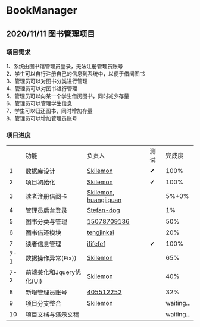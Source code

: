 # BookManager
## 2020/11/11 图书管理项目
### 项目需求
1、系统由图书馆管理员登录，无法注册管理员账号<br />
2、学生可以自行注册自己的信息到系统中，以便于借阅图书<br />
3、管理员可以对图书分类进行管理<br />
4、管理员可以对图书进行管理<br />
5、管理员可以向某一个学生借阅图书，同时减少存量<br />
6、管理员可以管理学生信息<br />
7、学生可以归还图书，同时增加存量<br />
8、管理员可以增加管理员账号<br />
### 项目进度
<table>
    <th>
        <td>功能</td>
        <td>负责人</td>
        <td>测试</td>
        <td>完成度</td>
    </th>
    <tr>
        <td>1</td>
        <td>数据库设计</td>
        <td><a href="https://github.com/Skilemon">Skilemon</a></td>
        <td>✔</td>
        <td>100%</td>
    </tr>
    <tr>
        <td>2</td>
        <td>项目初始化</td>
        <td><a href="https://github.com/Skilemon">Skilemon</a></td>
        <td>✔</td>
        <td>100%</td>
    </tr>
    <tr>
        <td>3</td>
        <td>读者注册借阅卡</td>
        <td><a href="https://github.com/Skilemon">Skilemon</a>, <a href="https://github.com/huangjiguan">huangjiguan</a></td>
        <td></td>
        <td>5%+0%</td>
    </tr>
    <tr>
        <td>4</td>
        <td>管理员后台登录</td>
        <td><a href="https://github.com/Stefan-dog">Stefan-dog</a></td>
        <td></td>
        <td>1%</td>
    </tr>
    <tr>
        <td>5</td>
        <td>图书分类与管理</td>
        <td><a href="https://github.com/15078709136">15078709136</a></td>
        <td></td>
        <td>50%</td>
    </tr>
    <tr>
        <td>6</td>
        <td>图书借还模块</td>
        <td><a href="https://github.com/tengjinkai">tengjinkai</a></td>
        <td></td>
        <td>20%</td>
    </tr>
    <tr>
        <td>7</td>
        <td>读者信息管理</td>
        <td><a href="https://github.com/ififefef">ififefef</a></td>
        <td>✔</td>
        <td>100%</td>
    </tr>
    <tr>
        <td>7-1</td>
        <td>数据操作异常(Fix))</td>
        <td><a href="https://github.com/Skilemon">Skilemon</a></td>
        <td></td>
        <td>65%</td>
    </tr>
    <tr>
        <td>7-2</td>
        <td>前端美化和Jquery优化(UI)</td>
        <td><a href="https://github.com/Skilemon">Skilemon</a></td>
        <td></td>
        <td>40%</td>
    </tr>
    <tr>
        <td>8</td>
        <td>新增管理员账号</td>
        <td><a href="https://github.com/405512252">405512252</a></td>
        <td></td>
        <td>32%</td>
    </tr>
    <tr>
        <td>9</td>
        <td>项目分支整合</td>
        <td><a href="https://github.com/Skilemon">Skilemon</a></td>
        <td></td>
        <td>waiting...</td>
    </tr>
    <tr>
        <td>10</td>
        <td>项目文档与演示文稿</td>
        <td></td>
        <td></td>
        <td>waiting...</td>
    </tr>
</table>

